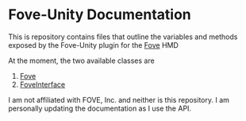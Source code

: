 # Fove-Unity Documentation

This is repository contains files that outline the variables and methods exposed by the Fove-Unity plugin for the [Fove](https://getfove.com) HMD

At the moment, the two available classes are
1. [Fove](Fove.md)
2. [FoveInterface](FoveInterface.md)

I am not affiliated with FOVE, Inc. and neither is this repository. I am personally updating the documentation as I use the API.
